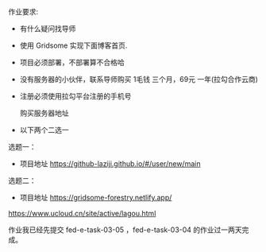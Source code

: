 作业要求:

 - 有什么疑问找导师 

 - 使用 Gridsome 实现下面博客首页.

 - 项目必须部署，不部署算不合格哈

 - 没有服务器的小伙伴，联系导师购买 1毛钱 三个月，69元 一年(拉勾合作云商)

 - 注册必须使用拉勾平台注册的手机号

   购买服务器地址

 - 以下两个二选一

选题一：

- 项目地址 https://github-laziji.github.io/#/user/new/main



选题二：

- 项目地址 https://gridsome-forestry.netlify.app/

https://www.ucloud.cn/site/active/lagou.html


作业我已经先提交 fed-e-task-03-05 ，fed-e-task-03-04 的作业过一两天完成。
